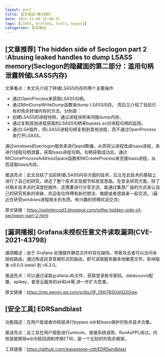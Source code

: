 ```yaml
---
layout: post
title: 蓝军推送(第10期)
date: 2021-12-09 15:00:57
tags: [LSASS, Grafana, tools, bypass]
categories: 蓝军推送
---
```


## [文章推荐] The hidden side of Seclogon part 2 :Abusing leaked handles to dump LSASS memory(Seclogon的隐藏面的第二部分：滥用句柄泄露转储LSASS内存)

文章看点：本文先介绍了转储LSASS内存的两个主要操作
- 通过OpenProcess来获取LSASS句柄。
- 通过MiniDumpWriteDump函数来dump LSASS内存。
而后又介绍了目前已有的免杀转储内存的方法，分别是：
- 创建LSASS的进程快照，通过进程快照来间接dump内存。
- 通过复制其他进程获取的LSASS句柄来bypass av对进程句柄的监控。
- 通过LSA插件，将LSASS进程句柄复制到其他进程，而不通过OpenProcess来打开LSASS。

通过windows的seclogon服务来进行ppid欺骗，从而将父进程改成lsass进程，来进行线程句柄泄露，获取lsass进程句柄。句柄获取成功后，通过MiCloneProcessAddressSpace函数和NtCreateProcess来克隆lsass进程，从而读取lsass内存。

推送亮点：此文总结了当前转储LSASS内存方面的技术，后又在此技术的基础上进行了自己的研究，讲述了整个技术实现细节和发现思路。在安全研究方面，除了对相关技术点的深度挖掘外，还需要进行分享交流，能通过集思广益的方式来让自己的研究有新的突破，欢迎各位师傅有新的想法、难题或者思路来一起交流。（最近在研究windows进程相关的东西，有兴趣的师傅欢迎交流）

原文链接：https://splintercod3.blogspot.com/p/the-hidden-side-of-seclogon-part-2.html

## [漏洞播报] Grafana未授权任意文件读取漏洞(CVE-2021-43798)

漏洞概述：由于 Grafana 处理插件静态文件时存在缺陷，导致攻击者可以访问未授权路由，通过构造目录穿越形式的路由，即可读取服务器本地敏感文件。影响版本:v8.0.0-beta1 到 v8.3.0。

推送亮点：可以通过读取grafana.db文件，获取登录账号密码，datasource配置，apikey，甚至云服务的ak和sk等,进一步扩大危害。

原文链接：https://mp.weixin.qq.com/s/dqJ3F_fStlj78S0qhQ3Ggw

## [安全工具] EDRSandblast

功能描述：在用户层或者内核层进行bypass edr和lsass保护的免杀技术合集。

推送亮点：此工具在用户层能进行unhook，直接系统调用、RunAsPPL绕过。内核层能移除edr内核回调和停用ETW。是一个比较好的免杀框架。

工具链接：https://github.com/wavestone-cdt/EDRSandblast